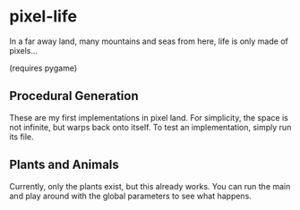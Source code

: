 # pixel-life

In a far away land, many mountains and seas from here, life is only made of pixels...


(requires pygame)

## Procedural Generation
These are my first implementations in pixel land. For simplicity, the space is not infinite, but warps back onto itself.
To test an implementation, simply run its file.

## Plants and Animals
Currently, only the plants exist, but this already works. You can run the main and play around with the global parameters to see what happens.
